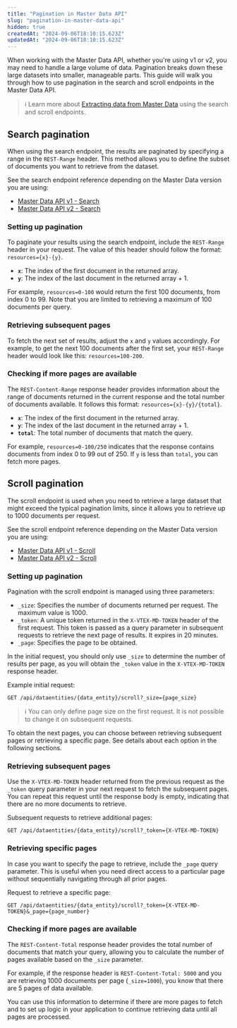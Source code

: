 ```yaml
---
title: "Pagination in Master Data API"
slug: "pagination-in-master-data-api"
hidden: true
createdAt: "2024-09-06T18:10:15.623Z"
updatedAt: "2024-09-06T18:10:15.623Z"
---
```


When working with the Master Data API, whether you're using v1 or v2, you may need to handle a large volume of data. Pagination breaks down these large datasets into smaller, manageable parts. This guide will walk you through how to use pagination in the search and scroll endpoints in the Master Data API.

>ℹ️ Learn more about [Extracting data from Master Data](https://developers.vtex.com/docs/guides/search-and-scroll-api-queries) using the search and scroll endpoints.

## Search pagination

When using the search endpoint, the results are paginated by specifying a range in the `REST-Range` header. This method allows you to define the subset of documents you want to retrieve from the dataset.

See the search endpoint reference depending on the Master Data version you are using:

* [Master Data API v1 \- Search](https://developers.vtex.com/docs/api-reference/masterdata-api\#get-/api/dataentities/-acronym-/search)  
* [Master Data API v2 \- Search](https://developers.vtex.com/docs/api-reference/master-data-api-v2\#get-/api/dataentities/-dataEntityName-/search)

### Setting up pagination

To paginate your results using the search endpoint, include the `REST-Range` header in your request. The value of this header should follow the format: `resources={x}-{y}`.

* **`x`**: The index of the first document in the returned array.  
* **`y`**: The index of the last document in the returned array \+ 1\.

For example, `resources=0-100` would return the first 100 documents, from index 0 to 99\. Note that you are limited to retrieving a maximum of 100 documents per query.

### Retrieving subsequent pages

To fetch the next set of results, adjust the `x` and `y` values accordingly. For example, to get the next 100 documents after the first set, your `REST-Range` header would look like this: `resources=100-200`.

### Checking if more pages are available

The `REST-Content-Range` response header provides information about the range of documents returned in the current response and the total number of documents available. It follows this format: `resources={x}-{y}/{total}`.

* **`x`**: The index of the first document in the returned array.  
* **`y`**: The index of the last document in the returned array \+ 1\.  
* **`total`**: The total number of documents that match the query.

For example, `resources=0-100/250` indicates that the response contains documents from index 0 to 99 out of 250\. If `y` is less than `total`, you can fetch more pages.

## Scroll pagination

The scroll endpoint is used when you need to retrieve a large dataset that might exceed the typical pagination limits, since it allows you to retrieve up to 1000 documents per request.

See the scroll endpoint reference depending on the Master Data version you are using:

* [Master Data API v1 - Scroll](https://developers.vtex.com/docs/api-reference/masterdata-api\#get-/api/dataentities/-acronym-/scroll)  
* [Master Data API v2 - Scroll](https://developers.vtex.com/docs/api-reference/master-data-api-v2\#get-/api/dataentities/-dataEntityName-/scroll)

### Setting up pagination

Pagination with the scroll endpoint is managed using three parameters:

* `_size`: Specifies the number of documents returned per request. The maximum value is 1000\.  
* `_token`: A unique token returned in the `X-VTEX-MD-TOKEN` header of the first request. This token is passed as a query parameter in subsequent requests to retrieve the next page of results. It expires in 20 minutes.  
* `_page`: Specifies the page to be obtained.

In the initial request, you should only use `_size` to determine the number of results per page, as you will obtain the `_token` value in the  `X-VTEX-MD-TOKEN` response header.

Example initial request:

`GET /api/dataentities/{data_entity}/scroll?_size={page_size}`

>ℹ️ You can only define page size on the first request. It is not possible to change it on subsequent requests.

To obtain the next pages, you can choose between retrieving subsequent pages or retrieving a specific page. See details about each option in the following sections.

### Retrieving subsequent pages

Use the `X-VTEX-MD-TOKEN` header returned from the previous request as the `_token` query parameter in your next request to fetch the subsequent pages. You can repeat this request until the response body is empty, indicating that there are no more documents to retrieve.

Subsequent requests to retrieve additional pages:

`GET /api/dataentities/{data_entity}/scroll?_token={X-VTEX-MD-TOKEN}`

### Retrieving specific pages

In case you want to specify the page to retrieve, include the `_page` query parameter. This is useful when you need direct access to a particular page without sequentially navigating through all prior pages.

Request to retrieve a specific page:

`GET /api/dataentities/{data_entity}/scroll?_token={X-VTEX-MD-TOKEN}&_page={page_number}`

### Checking if more pages are available

The `REST-Content-Total` response header provides the total number of documents that match your query, allowing you to calculate the number of pages available based on the `_size` parameter.

For example, if the response header is `REST-Content-Total: 5000` and you are retrieving 1000 documents per page (`_size=1000`), you know that there are 5 pages of data available.

You can use this information to determine if there are more pages to fetch and to set up logic in your application to continue retrieving data until all pages are processed.
